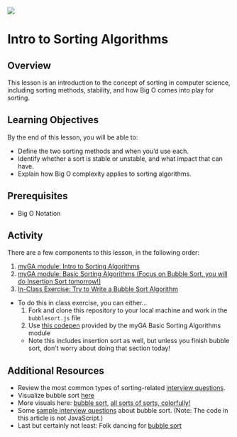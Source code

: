 ![](https://ga-dash.s3.amazonaws.com/production/assets/logo-9f88ae6c9c3871690e33280fcf557f33.png)

# Intro to Sorting Algorithms

## Overview

This lesson is an introduction to the concept of sorting in computer science,
including sorting methods, stability, and how Big O comes into play for sorting.

## Learning Objectives

By the end of this lesson, you will be able to:

- Define the two sorting methods and when you’d use each.
- Identify whether a sort is stable or unstable, and what impact that can have.
- Explain how Big O complexity applies to sorting algorithms.

## Prerequisites

- Big O Notation

## Activity 

There are a few components to this lesson, in the following order:

1. [myGA module: Intro to Sorting Algorithms](https://my.generalassemb.ly/activities/818?from=dashboard&assignmentUuid=4cdfc361-13c8-48ec-9e6f-8ac374151e7f)
1. [myGA module: Basic Sorting Algorithms (Focus on Bubble Sort, you will do Insertion Sort tomorrow!)](https://my.generalassemb.ly/activities/778) 
2. [In-Class Exercise: Try to Write a Bubble Sort Algorithm](./bubblesort.js)
  - To do this in class exercise, you can either...
    1. Fork and clone this repository to your local machine and work in the `bubblesort.js` file
    1. Use [this codepen](https://codepen.io/GAmarketing/pen/xMeqaN?editors=0010#0) provided by the myGA Basic Sorting Algorithms module
      - Note this includes insertion sort as well, but unless you finish bubble sort, don't worry about doing that section today!

## Additional Resources

- Review the most common types of sorting-related
  [interview questions](https://www.techiedelight.com/sorting-interview-questions/).
- Visualize bubble sort [here](https://www.hackerearth.com/practice/algorithms/sorting/bubble-sort/visualize)
- More visuals here: [bubble sort](https://www.youtube.com/watch?v=Cq7SMsQBEUw), [all sorts of sorts, colorfully!](https://imgur.com/gallery/voutF#7VfpnQp)
- Some [sample interview questions](https://hoven-in.appspot.com/Home/Data-Structures/Data-Structure-Interview-Questions/interview-questions-on-bubble-sort-01.html) about bubble sort. (Note: The code in this article is not JavaScript.)
- Last but certainly not least: Folk dancing for [bubble sort](https://www.youtube.com/watch?v=lyZQPjUT5B4)
